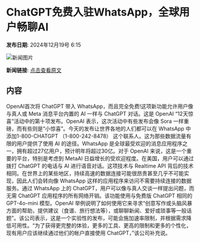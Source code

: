 # ChatGPT免费入驻WhatsApp，全球用户畅聊AI

**发布日期**: 2024年12月19号 6:15

![新闻图片](https://pic.chinaz.com/picmap/202302112107341554_1.jpg)

**新闻链接**: [点击查看原文](https://www.aibase.com/zh/news/14111)

## 内容

OpenAI首次将 ChatGPT 带入 WhatsApp，而且完全免费!这项新功能允许用户像与真人或 Meta 消息平台内置的 AI 一样与 ChatGPT 对话。这是 OpenAI “12天惊喜”活动中的第十项发布。OpenAI 表示，这次活动中有些发布会像 Sora 一样重磅，而有些则是“小惊喜”。今天的发布让世界各地的人们都可以在 WhatsApp 中添加1-800-CHATGPT （1-800-242-8478） 这个联系人。这为那些数据流量有限的用户提供了使用 AI 的途径。WhatsApp 是全球最受欢迎的消息应用程序之一，拥有超过27亿用户，预计明年将超过30亿。对于 OpenAI 来说，这是一个重要的平台，特别是考虑到 MetaAI 日益增长的受欢迎程度。在美国，用户可以通过拨打 ChatGPT 的电话与 AI 进行语音对话。这项技术与 Realtime API 背后的技术相同。在世界上的某些地区，持续高速的数据连接可能很昂贵甚至几乎不可能实现，因此人们会转向像 WhatsApp 这样的应用程序来访问不需要持续连接的数据服务。通过 WhatsApp 上的 ChatGPT，用户可以像与真人交谈一样提出问题，而无需 ChatGPT 应用程序的所有网络开销。该功能使用与免费版 ChatGPT 相同的 GPT-4o-mini 模型。OpenAI 举例说明了如何使用它来寻求“创意写作或头脑风暴方面的帮助，提供建议（食谱、旅行想法等），或聊聊新闻、爱好或琐事等一般话题”。该公司表示，这是一个实验性的发布，可能会施加速率限制，并根据需求降低可用性。“为了获得更完整的体验，更多的工具、更高的限制和更多的个性化，现有用户应该继续通过他们的帐户直接使用 ChatGPT，”该公司补充说。
